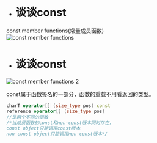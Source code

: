 - # 谈谈const
const member functions(常量成员函数)  
![const member functions](https://github.com/havenow/my-C-plus-plus/blob/master/C%2B%2B%E9%9D%A2%E5%90%91%E5%AF%B9%E8%B1%A1%E5%BC%80%E5%8F%91/images/const%20member%20functions.png)  

- # 谈谈const
![const member functions 2](https://github.com/havenow/my-C-plus-plus/blob/master/C%2B%2B%E9%9D%A2%E5%90%91%E5%AF%B9%E8%B1%A1%E5%BC%80%E5%8F%91/images/const%20member%20functions%202.png)  

const属于函数签名的一部分，函数的重载不用看返回的类型。  
```c++
charT operator[] (size_type pos) const
reference operator[] (size_type pos)
//是两个不同的函数
/*当成员函数的const和non-const版本同时存在，
const object只能调用const版本
non-const object只能调用non-const版本*/
```


 
  





